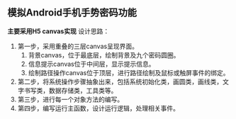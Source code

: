 ## 模拟Android手机手势密码功能
**主要采用H5 canvas实现**
设计思路：
1. 第一步，采用重叠的三层canvas呈现界面。
	1. 背景canvas，位于最底层，绘制背景及九个密码圆圈。
	2. 信息提示canvas位于中间层，显示提示信息。
	3. 绘制路径操作canvas位于顶层，进行路径绘制及鼠标或触屏事件的绑定。
2. 第二步，将系统操作步骤抽象出来，包括系统初始化类，画圆类，画线类，文字书写类，数据存储类，工具类等。
3. 第三步，进行每一个对象方法的编写。
4. 第四步，编写运行主函数，设计运行逻辑，处理相关事件。
	
	
	
